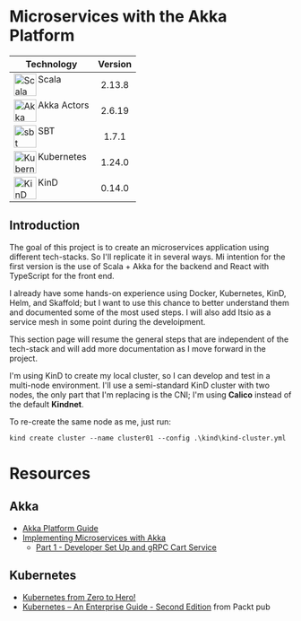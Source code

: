 # Microservices with the Akka Platform

| Technology                                                                                                                                               | Version |
|----------------------------------------------------------------------------------------------------------------------------------------------------------|:-------:|
| <img align="left" alt="Scala" width="40" src="https://cdn.jsdelivr.net/gh/devicons/devicon/icons/scala/scala-original.svg" />   Scala                    | 2.13.8  |
| <img align="left" alt="Akka" width="40" src="https://www.svgrepo.com/show/353381/akka.svg" /> Akka Actors                                                | 2.6.19  |
| <img align="left" alt="sbt" width="40" src="https://upload.wikimedia.org/wikipedia/commons/4/43/Sbt-logo.svg" /> SBT                                     |  1.7.1  |
| <img align="left" alt="Kubernetes" width="40" src="https://cdn.jsdelivr.net/gh/devicons/devicon/icons/kubernetes/kubernetes-plain.svg" /> Kubernetes                                                                                       | 1.24.0  |
| <img align="left" alt="KinD" width="40" src="https://d33wubrfki0l68.cloudfront.net/d0c94836ab5b896f29728f3c4798054539303799/9f948/logo/logo.png" /> KinD | 0.14.0  |


## Introduction
The goal of this project is to create an microservices application using different tech-stacks. So I'll replicate it in several ways. Mi intention for the first version is the use of Scala + Akka for the backend and React with TypeScript for the front end.

I already have some hands-on experience using Docker, Kubernetes, KinD, Helm, and Skaffold; but I want to use this chance to better understand them and documented some of the most used steps. I will also add Itsio as a service mesh in some point during the develoipment. 

This section page will resume the general steps that are independent of the tech-stack and will add more documentation as I move forward in the project.


I'm using KinD to create my local cluster, so I can develop and test in a multi-node environment. 
I'll use a semi-standard KinD cluster with two nodes, the only part that I'm replacing is the CNI; I'm using **Calico** instead of the default **Kindnet**.

To re-create the same node as me, just run: 

```batch
kind create cluster --name cluster01 --config .\kind\kind-cluster.yml
```




# Resources

## Akka
- [Akka Platform Guide](https://developer.lightbend.com/docs/akka-platform-guide/index.html)
- [Implementing Microservices with Akka](https://developer.lightbend.com/docs/akka-platform-guide/microservices-tutorial/index.html)
  - [Part 1 - Developer Set Up and gRPC Cart Service](https://go.lightbend.com/akka-platform-workshop-part-1-on-demand-recording?_ga=2.191337898.1858362480.1660105671-1972591103.1660105671)


## Kubernetes
- [Kubernetes from Zero to Hero!](https://www.youtube.com/watch?v=X48VuDVv0do)
- [Kubernetes – An Enterprise Guide - Second Edition](https://www.packtpub.com/product/kubernetes-an-enterprise-guide-second-edition/9781803230030) from Packt pub 